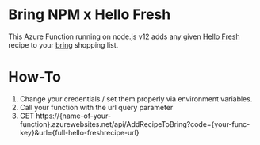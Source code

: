 # Bring NPM x Hello Fresh

This Azure Function running on node.js v12 adds any given [Hello Fresh](https://hellofresh.de) recipe to your [bring](https://www.getbring.com/) shopping list.

# How-To
1. Change your credentials / set them properly via environment variables.
2. Call your function with the url query parameter
3. GET https://{name-of-your-function}.azurewebsites.net/api/AddRecipeToBring?code={your-func-key}&url={full-hello-freshrecipe-url}
